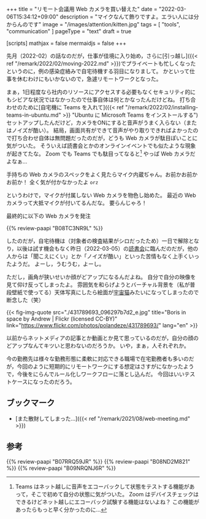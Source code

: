 +++
title = "リモート会議用 Web カメラを買い替えた"
date =  "2022-03-06T15:34:12+09:00"
description = "マイクなんて飾りですよ。エラい人には分からんのです"
image = "/images/attention/kitten.jpg"
tags = [ "tools", "communication" ]
pageType = "text"
draft = true

[scripts]
  mathjax = false
  mermaidjs = false
+++

先月（2022-02）の話なのだが，仕事が佳境に入り始め，さらに[引っ越し]({{< ref "/remark/2022/02/moving-2022.md" >}})でプライベートも忙しくなったというのに，例の感染症絡みで自宅待機する羽目になりまして。
かといって仕事を休むわけにもいかないので，急遽リモートワークとなった。

まぁ，1日程度なら社内のリソースにアクセスする必要もなくセキュリティ的にもシビアな状況ではなかったので仕事自体は何とかなったんだけどね。
打ち合わせのために[自宅機に Teams を入れて]({{< ref "/remark/2022/02/installing-teams-in-ubuntu.md" >}} "Ubuntu に Microsoft Teams をインストールする")セットアップしたんだけど，カメラをONにすると音声がうまく入らない（またはノイズが酷い）。
結局，画面共有ができて音声がやり取りできればよかったので打ち合わせ自体は無問題だったのだが，どうも Web カメラが駄目ぽいことに気がついた。
そういえば読書会とかのオンラインイベントでも似たような現象が起きてたな。
Zoom でも Teams でも駄目ってなると[^tms1] やっぱ Web カメラだよなぁ...

[^tms1]: Teams はネット越しに音声をエコーバックして状態をテストする機能があって，そこで初めて自分の状態に気がついた。 Zoom はデバイスチェックはできるけどネット越しにエコーバック試験する機能はないよね？ この機能があったらもっと早く分かったのに...

手持ちの Web カメラのスペックをよく見たらマイク内蔵ぢゃん。お前かお前かお前か！
全く気が付かなかったよ `orz`

というわけで，マイクが付属しない Web カメラを物色し始めた。
最近の Web カメラって大抵マイクが付いてるんだな。
要らんじゃろ！

最終的に以下の Web カメラを発注

{{% review-paapi "B08TC3NR9L" %}} <!-- Web カメラ マイクなし -->

したのだが，自宅待機は（対象者の検査結果がシロだったため）一日で解除となり，以後は試す機会もなく昨日（2022-03-05）の[読書会](https://gpl-reading.connpass.com/event/238850/ "第21回『プログラミング言語Go』オンライン読書会（第2サイクル：8回目） - connpass")に臨んだのだが，他の人からは「聞こえにくい」とか「ノイズが酷い」といった苦情もなく上手くいったようだ。
よーし，うむうむ，よーし。

ただし，画角が狭いせいか顔がどアップになるんだよね。
自分で自分の映像を見て仰け反ってしまったよ。
雰囲気を和らげようとバーチャル背景を（私が普段壁紙で使ってる）天体写真にしたら絵面が[宇宙猫](https://dic.nicovideo.jp/a/%E5%AE%87%E5%AE%99%E7%8C%AB "宇宙猫とは (ウチュウネコとは) [単語記事] - ニコニコ大百科")みたいになってしまったので断念した（笑）

{{< fig-img-quote src="./431789693_096297b7d2_e.jpg" title="Boris in space by Andrew | Flickr (licensed CC-BY)" link="https://www.flickr.com/photos/polandeze/431789693/" lang="en" >}}

以前からネットメディアの記事とか動画とか見て思っているのだが，自分の顔のどアップなんてキツいと思わないのだろうか。
いや，まぁ，人それぞれか。

今の勤務先は様々な勤務形態に柔軟に対応できる職場で在宅勤務者も多いのだが，今回のように短期的にリモートワークにする想定はさすがになかったようで，今後をにらんでルール化しワークフローに落とし込んだ。
今回はいいテストケースになったのだろう。

## ブックマーク

- [また散財してしまった...]({{< ref "/remark/2021/08/web-meeting.md" >}})

## 参考

{{% review-paapi "B07RRQ59JR" %}} <!-- AfterShokz Aeropex 骨伝導ヘッドセット -->
{{% review-paapi "B08ND2M821" %}} <!-- Shokz OpenComm -->
{{% review-paapi "B09NRQNJ6R" %}} <!-- Daylight -->
